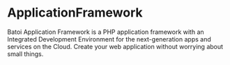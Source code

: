 # ApplicationFramework
Batoi Application Framework is a PHP application framework with an Integrated Development Environment for the next-generation apps and services on the Cloud. Create your web application without worrying about small things.
